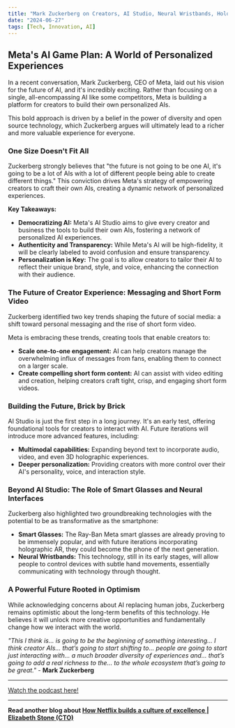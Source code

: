 ```yaml
---
title: "Mark Zuckerberg on Creators, AI Studio, Neural Wristbands, Holographic Smart Glasses, Picasso & More"
date: "2024-06-27"
tags: [Tech, Innovation, AI]
---
```


## Meta's AI Game Plan: A World of Personalized Experiences

In a recent conversation, Mark Zuckerberg, CEO of Meta, laid out his vision for the future of AI, and it's incredibly exciting. Rather than focusing on a single, all-encompassing AI like some competitors, Meta is building a platform for creators to build their own personalized AIs. 

This bold approach is driven by a belief in the power of diversity and open source technology, which Zuckerberg argues will ultimately lead to a richer and more valuable experience for everyone.

### One Size Doesn't Fit All

Zuckerberg strongly believes that "the future is not going to be one AI, it's going to be a lot of AIs with a lot of different people being able to create different things." This conviction drives Meta's strategy of empowering creators to craft their own AIs, creating a dynamic network of personalized experiences.

**Key Takeaways:**

* **Democratizing AI:** Meta's AI Studio aims to give every creator and business the tools to build their own AIs, fostering a network of personalized AI experiences.
* **Authenticity and Transparency:** While Meta's AI will be high-fidelity, it will be clearly labeled to avoid confusion and ensure transparency. 
* **Personalization is Key:** The goal is to allow creators to tailor their AI to reflect their unique brand, style, and voice, enhancing the connection with their audience.

### The Future of Creator Experience: Messaging and Short Form Video

Zuckerberg identified two key trends shaping the future of social media: a shift toward personal messaging and the rise of short form video. 

Meta is embracing these trends, creating tools that enable creators to:

* **Scale one-to-one engagement:** AI can help creators manage the overwhelming influx of messages from fans, enabling them to connect on a larger scale.
* **Create compelling short form content:** AI can assist with video editing and creation, helping creators craft tight, crisp, and engaging short form videos.

### Building the Future, Brick by Brick

AI Studio is just the first step in a long journey. It's an early test, offering foundational tools for creators to interact with AI. Future iterations will introduce more advanced features, including:

* **Multimodal capabilities:**  Expanding beyond text to incorporate audio, video, and even 3D holographic experiences.
* **Deeper personalization:** Providing creators with more control over their AI's personality, voice, and interaction style.

### Beyond AI Studio: The Role of Smart Glasses and Neural Interfaces

Zuckerberg also highlighted two groundbreaking technologies with the potential to be as transformative as the smartphone:

* **Smart Glasses:** The Ray-Ban Meta smart glasses are already proving to be immensely popular, and with future iterations incorporating holographic AR, they could become the phone of the next generation.
* **Neural Wristbands:** This technology, still in its early stages, will allow people to control devices with subtle hand movements, essentially communicating with technology through thought. 

### A Powerful Future Rooted in Optimism 

While acknowledging concerns about AI replacing human jobs, Zuckerberg remains optimistic about the long-term benefits of this technology. He believes it will unlock more creative opportunities and fundamentally change how we interact with the world. 

_"This I think is... is going to be the beginning of something interesting... I think creator AIs... that’s going to start shifting to... people are going to start just interacting with... a much broader diversity of experiences and... that’s going to add a real richness to the... to the whole ecosystem that’s going to be great."_ - **Mark Zuckerberg**

---

<a href="https://youtube.com/watch?v=m88OV10vRLA" target="_blank">Watch the podcast here!</a>


---

**Read another blog about [How Netflix builds a culture of excellence | Elizabeth Stone (CTO)](./20240222-elizabethstone-lennyspodcast)**